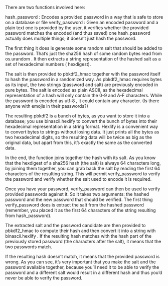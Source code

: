 There are two functions involved here:

hash_password : Encodes a provided password in a way that is safe to store on a database or file
verify_password : Given an encoded password and a plain text one is provided by the user, it verifies whether the provided password matches the encoded (and thus saved) one
hash_password actually does multiple things; it doesn’t just hash the password.

The first thing it does is generate some random salt that should be added to the password. That’s just the sha256 hash of some random bytes read from os.urandom . It then extracts a string representation of the hashed salt as a set of hexadecimal numbers ( hexdigest).

The salt is then provided to pbkdf2_hmac together with the password itself to hash the password in a randomized way. As pbkdf2_hmac  requires bytes as its input, the two strings (password and salt) are previously encoded in pure bytes. The salt is encoded as plain ASCII, as the hexadecimal representation of a hash will only contain the 0-9 and A-F characters. While the password is encoded as utf-8 , it could contain any character. (Is there anyone with emojis in their passwords?)

The resulting pbkdf2 is a bunch of bytes, as you want to store it into a database; you use binascii.hexlify  to convert the bunch of bytes into their hexadecimal representation in a string format.  Hexlify is a convenient way to convert bytes to strings without losing data. It just prints all the bytes as two hexadecimal digits, so the resulting data will be twice as big as the original data, but apart from this, it’s exactly the same as the converted data.

In the end, the function joins together the hash with its salt. As you know that the hexdigest of a sha256  hash (the salt) is always 64 characters long, by joining them together, you can grab back the salt by reading the first 64 characters of the resulting string. This will permit verify_password to verify the password and verify whether the salt used to encode it is required.

Once you have your password, verify_password can then be used to verify provided passwords against it. So it takes two arguments: the hashed password and the new password that should be verified. The first thing verify_password does is extract the salt from the hashed password (remember, you placed it as the first 64 characters of the string resulting from hash_password).

The extracted salt and the password candidate are then provided to pbkdf2_hmac  to compute their hash and then convert it into a string with binascii.hexlify . If the resulting hash matches with the hash part of the previously stored password (the characters after the salt), it means that the two passwords match.

If the resulting hash doesn’t match, it means that the provided password is wrong. As you can see, it’s very important that you make the salt and the password available together, because you’ll need it to be able to verify the password and a different salt would result in a different hash and thus you’d never be able to verify the password.